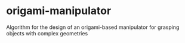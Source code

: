 # origami-manipulator
Algorithm for the design of an origami-based manipulator for grasping objects with complex geometries
